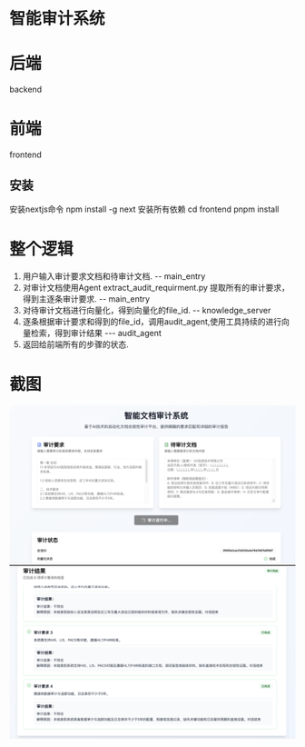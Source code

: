 # 智能审计系统

# 后端
backend

# 前端
frontend
## 安装
安装nextjs命令
npm install -g next
安装所有依赖
cd frontend
pnpm install

# 整个逻辑
1. 用户输入审计要求文档和待审计文档. -- main_entry
2. 对审计文档使用Agent extract_audit_requirment.py 提取所有的审计要求，得到主逐条审计要求.  -- main_entry
3. 对待审计文档进行向量化，得到向量化的file_id.  -- knowledge_server
4. 逐条根据审计要求和得到的file_id，调用audit_agent,使用工具持续的进行向量检索，得到审计结果 --- audit_agent
5. 返回给前端所有的步骤的状态.

# 截图
![input.png](docs/input.png)
![audit.png](docs/audit.png)
